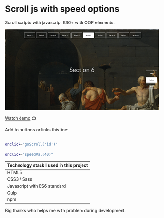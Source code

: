 # Scroll js with speed options

Scroll scripts with javascript ES6+ with OOP elements. 

![ScrollOptions](screenshot-scroll.png)


[Watch demo](https://haendzel.github.io/scrolloptions-js/) 📺 

Add to buttons or links this line:
```bash

onclick="goScroll('id')"

onclick="speedVal(40)"

```

| Technology stack I used in this project |
|--------------|
|HTML5 |
|CSS3 / Sass |
|Javascript with ES6 standard |
|Gulp |
|npm |


Big thanks who helps me with problem during development.
